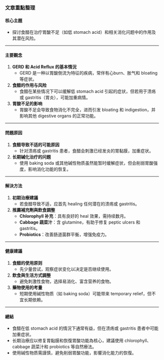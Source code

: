 ### 文章重點整理

#### 核心主題  
- 探讨食醋在治疗胃酸不足（如低 stomach acid）和相关消化问题中的作用及其潜在风险。

---

#### 主要觀念  
1. **GERD 和 Acid Reflux 的基本情況**  
   - GERD 是一种以胃酸倒流为特征的疾病，常伴有心burn、胀气和 bloating 等症状。  
2. **食醋的作用与风险**  
   - 食醋在某些情况下可以缓解低 stomach acid 引起的症状，但若用于溃疡或 gastritis（胃炎），可能加重病情。  
3. **胃酸不足的影响**  
   - 胃酸不足会导致食物消化不完全，进而引发 bloating 和 indigestion，并影响其他 digestive organs 的正常功能。

---

#### 問題原因  
1. **食醋导致不适的可能原因**  
   - 针对溃疡或 gastritis 患者，食醋会刺激已经发炎的胃黏膜，加重症状。  
2. **长期碱化治疗的问题**  
   - 使用 baking soda 或其他碱性物质虽然能暂时缓解症状，但会削弱胃酸强度，影响消化功能的恢复。

---

#### 解決方法  
1. **初期治療建議**  
   - 若食醋导致不适，应首先 healing 任何潜在的溃疡或 gastritis。  
2. **推薦補充劑與飲食調整**  
   - **Chlorophyll 补充**：具有良好的 heal 效果，需持续数月。  
   - **Cabbage 蔬菜汁**：含 glutamine，有助于修复 peptic ulcers 和 gastritis。  
   - **Probiotics**：改善肠道菌群平衡，增强免疫力。  

---

#### 健康建議  
1. **食醋的使用原则**  
   - 先少量尝试，观察症状变化以决定是否继续使用。  
2. **飲食與生活方式調整**  
   - 避免刺激性食物，选择易消化、富含营养的食物。  
3. **藥物使用的考量**  
   - 短期使用碱性物质（如 baking soda）可能带来 temporary relief，但不宜长期依赖。

---

#### 總結  
- 食醋在低 stomach acid 的情況下通常有益，但在溃疡或 gastritis 患者中可能加重症状。  
- 长期治療应以修复胃黏膜和恢復胃酸功能為核心，建議使用 chlorophyll、cabbage 蔬菜汁和 probiotics 等自然療法。  
- 使用碱性物质需謹慎，避免削弱胃酸功能，影響消化能力的恢復。